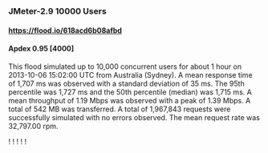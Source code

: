 
### JMeter-2.9 10000 Users
#### https://flood.io/618acd6b08afbd
#### Apdex 0.95 [4000]
This flood simulated up to 10,000 concurrent users for about 1 hour on  2013-10-06 15:02:00 UTC from Australia (Sydney). A mean response time of 1,707 ms was observed with a standard deviation of 35 ms. The 95th percentile was 1,727 ms and the 50th percentile (median) was 1,715 ms. A mean throughput of 1.19 Mbps was observed with a peak of 1.39 Mbps. A total of 542 MB was transferred. A total of 1,967,843 requests were successfully simulated with no errors observed. The mean request rate was 32,797.00 rpm. 

\![](./gc/618acd6b08afbd/tenured_size.jpg)
\![](./gc/618acd6b08afbd/collection_pause_time.jpg)
\![](./gc/618acd6b08afbd/cpu_real.jpg)
\![](./gc/618acd6b08afbd/promoted_size.jpg)
\![](./gc/618acd6b08afbd/young_size.jpg)


